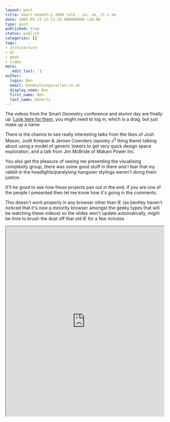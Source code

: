 ```yaml
---
layout: post
title: Smart Geometry 2009 talk - so, um, it's me
date: 2009-05-23 13:11:35.000000000 +10:00
type: post
published: true
status: publish
categories: []
tags:
- architecture
- GC
- geek
- video
meta:
  _edit_last: '1'
author:
  login: Ben
  email: ben@notionparallax.co.uk
  display_name: Ben
  first_name: Ben
  last_name: Doherty
---
```

<p>The videos from the Smart Geometry conference and alumni day are finally up. <a href="http://www.bentley.com/en-US/Promo/SmartGeometry/2009/Conference.htm">Look here for them</a>, you might need to log in, which is a drag, but just make up a name</p>
<p>There is the chance to see really interesting talks from the likes of Josh Mason, Judit Kimpian &amp; Jeroen Coenders (spooky J<sup>3</sup> thing there) talking about using a model of generic towers to get very quick design space exploration, and a talk from Jim McBride of Makani Power Inc.  </p>
<p>You also get the pleasure of seeing me presenting the visualising complexity group, there was some good stuff in there and I fear that my rabbit in the headlights/paralysing hangover stylings weren't doing them justice.</p>
<p>It'll be good to see how these projects pan out in the end, if you are one of the people I presented then let me know how it's going in the comments.</p>
<p>This doesn't work properly in any browser other than IE (as bentley haven't noticed that it's now a minority browser amongst the geeky types that will be watching these videos) so the slides won't update automatically, might be time to brush the dust off that old IE for a few minutes.</p>
<p><iframe src="http://stream.bentley.com/mediasite/viewer/?peid=38b52d75-abb9-4624-a3e2-b1dfd83caf09" scrolling="no" width="500" height="600"><br />
Your browser does not support iframes, go <a href="http://www.bentley.com/en-US/Promo/SmartGeometry/2009/Conference.htm">here </a>to see the talks</iframe></p>
